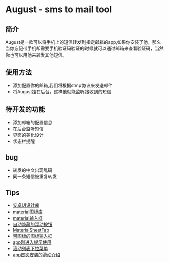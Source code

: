 # August - sms to mail tool

## 简介

August是一款可以将手机上的短信转发到指定邮箱的app,如果你安装了他，那么当你忘记带手机却需要手机验证码验证的时候就可以通过邮箱来查看验证码，当然你也可以用他来转发其他短信。

## 使用方法

- 添加配置你的邮箱,我们将根据stmp协议来发送邮件
- 将August挂在后台，这样他就能监听接收到的短信

## 待开发的功能

- 添加邮箱的配置信息
- 在后台监听短信
- 界面的美化设计
- 状态栏提醒

## bug

- 转发的中文出现乱码
- 同一条短信被重复转发

## Tips

- [安卓UI设计库](https://gamedun.github.io/-----https://github.com/wasabeef/awesome-android-ui)
- [material图标库](https://github.com/google/material-design-icons)
- [material输入框](https://github.com/rengwuxian/MaterialEditText)
- [自动隐藏的浮动按钮](https://github.com/makovkastar/FloatingActionButton)
- [MaterialSheetFab](https://github.com/gowong/material-sheet-fab)
- [带图标的图标输入框](https://github.com/florent37/MaterialTextField)
- [app刚进入提示使用](https://github.com/sjwall/MaterialTapTargetPrompt)
- [滚动列表下拉菜单](https://github.com/traex/ExpandableLayout)
- [app首次安装的滑动介绍](https://github.com/sacot41/SCViewPager)
